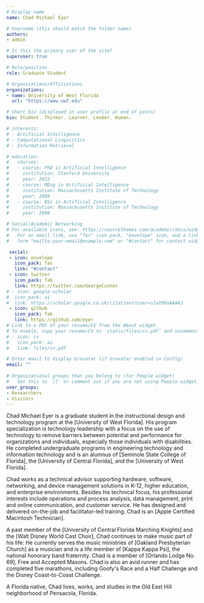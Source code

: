 ```yaml
---
# Display name
name: Chad Michael Eyer

# Username (this should match the folder name)
authors:
- admin

# Is this the primary user of the site?
superuser: true

# Role/position
role: Graduate Student

# Organizations/Affiliations
organizations:
- name: University of West Florida
  url: "https://www.uwf.edu"

# Short bio (displayed in user profile at end of posts)
bio: Student. Thinker. Learner. Leader. Human.

# interests:
# - Artificial Intelligence
# - Computational Linguistics
# - Information Retrieval

# education:
#   courses:
#   - course: PhD in Artificial Intelligence
#     institution: Stanford University
#     year: 2012
#   - course: MEng in Artificial Intelligence
#     institution: Massachusetts Institute of Technology
#     year: 2009
#   - course: BSc in Artificial Intelligence
#     institution: Massachusetts Institute of Technology
#     year: 2008

# Social/Academic Networking
# For available icons, see: https://sourcethemes.com/academic/docs/widgets/#icons
#   For an email link, use "fas" icon pack, "envelope" icon, and a link in the
#   form "mailto:your-email@example.com" or "#contact" for contact widget.

 social:
 - icon: envelope
   icon_pack: fas
   link: "#contact"
 - icon: twitter
   icon_pack: fab
   link: https://twitter.com/GeorgeCushen
# - icon: google-scholar
#  icon_pack: ai
#  link: https://scholar.google.co.uk/citations?user=sIwtMXoAAAAJ
 - icon: github
   icon_pack: fab
   link: https://github.com/eyer
# Link to a PDF of your resume/CV from the About widget.
# To enable, copy your resume/CV to `static/files/cv.pdf` and uncomment the lines below.  
# - icon: cv
#   icon_pack: ai
#   link: files/cv.pdf

# Enter email to display Gravatar (if Gravatar enabled in Config)
email: ""
  
# Organizational groups that you belong to (for People widget)
#   Set this to `[]` or comment out if you are not using People widget.  
user_groups:
- Researchers
- Visitors
---
```


Chad Michael Eyer is a graduate student in the instructional design and technology program at the [University of West Florida]. His program specialization is technology leadership with a focus on the use of technology to remove barriers between potential and performance for organizations and individuals, especially those individuals with disabilities. He completed undergraduate programs in engineering technology and information technology and is an alumnus of [Seminole State College of Florida], the [University of Central Florida], and the [University of West Florida].

Chad works as a technical advisor supporting hardware, software, networking, and device management solutions in K-12, higher education, and enterprise environments. Besides his technical focus, his professional interests include operations and process analysis, data management, print and online communication, and customer service. He has designed and delivered on-the-job and facilitator-led training. Chad is an [Apple Certified Macintosh Technician].

A past member of the [University of Central Florida Marching Knights] and the [Walt Disney World Cast Choir], Chad continues to make music part of his life: He currently serves the music ministries of [Oakland Presbyterian Church] as a musician and is a life member of [Kappa Kappa Psi], the national honorary band fraternity. Chad is a member of [Orlando Lodge No. 69], Free and Accepted Masons. Chad is also an avid runner and has completed five marathons, including Goofy's Race and a Half Challenge and the Disney Coast-to-Coast Challenge.

A Florida native, Chad lives, works, and studies in the Old East Hill neighborhood of Pensacola, Florida.
